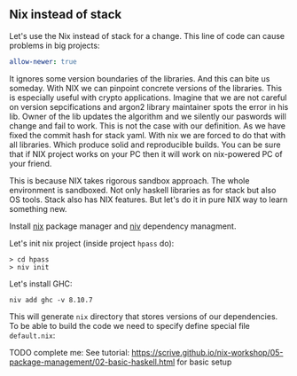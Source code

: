 ## Nix instead of stack

Let's use the Nix instead of stack for a change. 
This line of code can cause problems in big projects:

```yaml
allow-newer: true
```

It ignores some version boundaries of the libraries. And this can bite us someday.
With NIX we can pinpoint concrete versions of the libraries. 
This is especially useful with crypto applications. Imagine that we are not careful
on version sepcifications and argon2 library maintainer spots the error in his lib.
Owner of the lib updates the algorithm and we silently our paswords will change and
fail to work. This is not the case with our definition. As we have fixed the commit hash
for stack yaml. With nix we are forced to do that with all libraries. 
Which produce solid and reproducible builds. You can be sure that if NIX project
works on your PC then it will work on nix-powered PC of your friend.

This is because NIX takes rigorous sandbox approach. The whole environment is sandboxed.
Not only haskell libraries as for stack but also OS tools. Stack also has NIX features.
But let's do it in pure NIX way to learn something new.

Install [nix](https://nixos.org/) package manager and [niv](https://github.com/nmattia/niv) 
dependency managment.

Let's init nix project (inside project `hpass` do):

```
> cd hpass
> niv init
```

Let's install GHC:

```
niv add ghc -v 8.10.7
```

This will generate `nix` directory that stores versions of our dependencies.
To be able to build the code we need to specify define special file `default.nix`:

TODO complete me:
See tutorial: https://scrive.github.io/nix-workshop/05-package-management/02-basic-haskell.html
for basic setup

```

```
